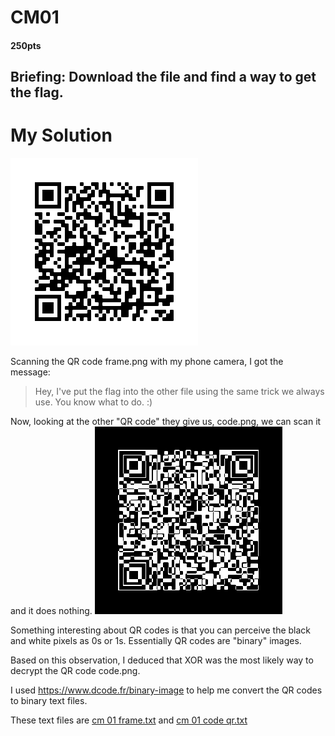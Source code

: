 # CM01
  #### 250pts
## Briefing: Download the file and find a way to get the flag.

# My Solution
![frame.png](https://github.com/theamandawang/NCS-2021-Writeup/blob/main/CM01/frame.png)

Scanning the QR code frame.png with my phone camera, I got the message:
> Hey, I've put the flag into the other file using the same trick we always use. You know what to do. :)

Now, looking at the other "QR code" they give us, code.png, we can scan it and it does nothing.
![code.png](https://github.com/theamandawang/NCS-2021-Writeup/blob/main/CM01/code.png)

Something interesting about QR codes is that you can perceive the black and white pixels as 0s or 1s. Essentially QR codes are "binary" images.

Based on this observation, I deduced that XOR was the most likely way to decrypt the QR code code.png.

I used https://www.dcode.fr/binary-image to help me convert the QR codes to binary text files.

These text files are [cm 01 frame.txt](https://github.com/theamandawang/NCS-2021-Writeup/blob/main/CM01/cm%2001%20frame.txt) and [cm 01 code qr.txt](https://github.com/theamandawang/NCS-2021-Writeup/blob/main/CM01/cm01%20code%20qr.txt)
